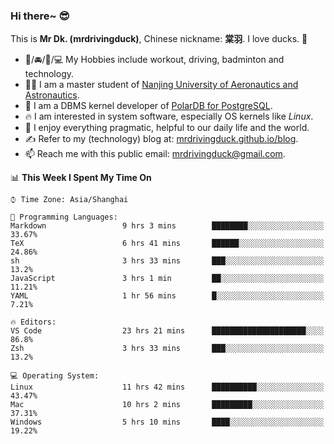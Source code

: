 ### Hi there~ 😎

This is **Mr Dk. (mrdrivingduck)**, Chinese nickname: **棠羽**. I love ducks. 🦆

- 💪/🚘/🏸/💻 My Hobbies include workout, driving, badminton and technology.
- 👨‍🎓 I am a master student of [Nanjing University of Aeronautics and Astronautics](https://en.wikipedia.org/wiki/Nanjing_University_of_Aeronautics_and_Astronautics).
- 🍊 I am a DBMS kernel developer of [PolarDB for PostgreSQL](https://github.com/ApsaraDB/PolarDB-for-PostgreSQL).
- 🔥 I am interested in system software, especially OS kernels like *Linux*.
- 🔧 I enjoy everything pragmatic, helpful to our daily life and the world.
- ✍ Refer to my (technology) blog at: [mrdrivingduck.github.io/blog](https://www.mrdrivingduck.cn/blog/#/).
- 📫 Reach me with this public email: [mrdrivingduck@gmail.com](mailto:mrdrivingduck@gmail.com).

<!--START_SECTION:waka-->
📊 **This Week I Spent My Time On** 

```text
⌚︎ Time Zone: Asia/Shanghai

💬 Programming Languages: 
Markdown                 9 hrs 3 mins        ████████░░░░░░░░░░░░░░░░░   33.67% 
TeX                      6 hrs 41 mins       ██████░░░░░░░░░░░░░░░░░░░   24.86% 
sh                       3 hrs 33 mins       ███░░░░░░░░░░░░░░░░░░░░░░   13.2% 
JavaScript               3 hrs 1 min         ██░░░░░░░░░░░░░░░░░░░░░░░   11.21% 
YAML                     1 hr 56 mins        █░░░░░░░░░░░░░░░░░░░░░░░░   7.21%

🔥 Editors: 
VS Code                  23 hrs 21 mins      █████████████████████░░░░   86.8% 
Zsh                      3 hrs 33 mins       ███░░░░░░░░░░░░░░░░░░░░░░   13.2%

💻 Operating System: 
Linux                    11 hrs 42 mins      ██████████░░░░░░░░░░░░░░░   43.47% 
Mac                      10 hrs 2 mins       █████████░░░░░░░░░░░░░░░░   37.31% 
Windows                  5 hrs 10 mins       ████░░░░░░░░░░░░░░░░░░░░░   19.22%

```


<!--END_SECTION:waka-->

<!-- ![Mr Dk.'s GitHub Stats](https://github-readme-stats.vercel.app/api?username=mrdrivingduck&count_private&show_icons=true&theme=buefy) -->

<!-- ![Most Used Languages](https://github-readme-stats.vercel.app/api/top-langs/?username=mrdrivingduck&exclude_repo=mips32-CPU,snort-tcp-socket&theme=buefy&layout=compact&langs_count=10) -->


<!--
**mrdrivingduck/mrdrivingduck** is a ✨ _special_ ✨ repository because its `README.md` (this file) appears on your GitHub profile.

Here are some ideas to get you started:

- 🔭 I’m currently working on ...
- 🌱 I’m currently learning ...
- 👯 I’m looking to collaborate on ...
- 🤔 I’m looking for help with ...
- 💬 Ask me about ...
- 📫 How to reach me: ...
- 😄 Pronouns: ...
- ⚡ Fun fact: ...
-->
